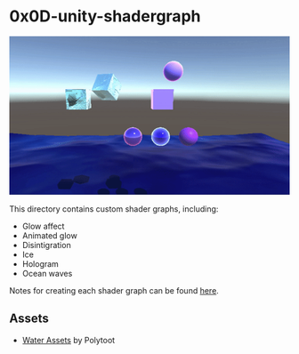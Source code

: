 # 0x0D-unity-shadergraph
![Gif of all shader graphs in use. At the bottom of the screen, ocean waves roll. Above it are three spheres. The first has a gentle glow. The second has a pulsing glow. The third looks like it is disintigrating. To the top-left of the spheres are two ice cubes. To the right og them are a lavender cube and sphere.](Screenshots/all_shaders.gif)

This directory contains custom shader graphs, including:
- Glow affect
- Animated glow
- Disintigration
- Ice
- Hologram
- Ocean waves

Notes for creating each shader graph can be found [here](notes.md).

## Assets
- [Water Assets](https://www.patreon.com/polytoots/posts?filters[tag]=Shader%20Graph) by Polytoot
